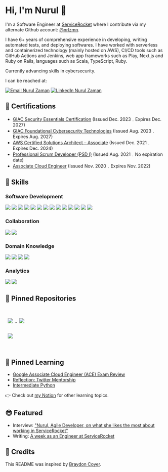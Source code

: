 <h1>Hi, I'm Nurul 👋</h1>

<p>I'm a Software Engineer at <a href="https://github.com/servicerocket">ServiceRocket</a> where I contribute via my alternate Github account: <a href="https://github.com/nrlzmn">@nrlzmn</a>.</p>

<p>I have 6+ years of comprehensive experience in developing, writing automated tests, and deploying softwares. I have worked with serverless and containerized technology (mainly hosted on AWS), CI/CD tools such as GitHub Actions and Jenkins, web app frameworks such as Play, Next.js and Ruby on Rails, languages such as Scala, TypeScript, Ruby.</p>

<p>Currently advancing skills in cybersecurity.</p>

<p>I can be reached at:</p>

<p>
  <a href=mailto:nurul.k.zaman@gmail.com><img src="https://img.shields.io/badge/Gmail-informational?style=flat&logo=gmail&logoColor=white&color=EA4335" alt="Email Nurul Zaman"></a>
  <a href="https://www.linkedin.com/in/nurulzaman/"><img src="https://img.shields.io/badge/LinkedIn-informational?style=flat&logo=linkedin&logoColor=white&color=0D76A8" alt="LinkedIn Nurul Zaman"></a>
</p>

## 🏅 Certifications

* [GIAC Security Essentials Certification](https://www.credly.com/badges/4675a28b-8b8b-4e75-9e7e-29f814b4de5d) (Issued Dec. 2023﹒Expires Dec. 2027)
* [GIAC Foundational Cybersecurity Technologies](https://www.credly.com/badges/d3216975-4e69-4fea-9c25-149980596b9e/public_url) (Issued Aug. 2023﹒Expires Aug. 2027)
* [AWS Certified Solutions Architect – Associate](https://www.credly.com/badges/d8b4c636-c519-45a1-beeb-0bdd2b37f57b/public_url) (Issued Dec. 2021﹒Expires Dec. 2024)
* [Professional Scrum Developer (PSD I)](https://www.credly.com/badges/6151cddb-8bc5-4016-8251-2e60bedc64f8/public_url) (Issued Aug. 2021﹒No expiration date)
* [Associate Cloud Engineer](https://www.credential.net/f6c0adf3-4e3f-4c20-83b5-a75a75eef69f) (Issued Nov. 2020﹒Expires Nov. 2022)

## 💼 Skills

### Software Development

![](https://img.shields.io/badge/Ruby-informational?style=flat&logo=Ruby&logoColor=white&color=0366d6)
![](https://img.shields.io/badge/Docker-informational?style=flat&logo=Docker&logoColor=white&color=0366d6)
![](https://img.shields.io/badge/JavaScript-informational?style=flat&logo=JavaScript&logoColor=white&color=0366d6)
![](https://img.shields.io/badge/NPM-informational?style=flat&logo=npm&logoColor=white&color=0366d6)
![](https://img.shields.io/badge/AWS-informational?style=flat&logo=amazon-aws&logoColor=white&color=0366d6)
![](https://img.shields.io/badge/Jenkins-informational?style=flat&logo=Jenkins&logoColor=white&color=0366d6)
![](https://img.shields.io/badge/Terraform-informational?style=flat&logo=Terraform&logoColor=white&color=0366d6)
![](https://img.shields.io/badge/Java-informational?style=flat&logo=Java&logoColor=white&color=0366d6)
![](https://img.shields.io/badge/Scala-informational?style=flat&logo=Scala&logoColor=white&color=0366d6)
![](https://img.shields.io/badge/Maven-informational?style=flat&logo=apache-maven&logoColor=white&color=0366d6)
![](https://img.shields.io/badge/GCP-informational?style=flat&logo=Google-Cloud&logoColor=white&color=0366d6)
![](https://img.shields.io/badge/PostgreSQL-informational?style=flat&logo=postgresql&logoColor=white&color=0366d6)
![](https://img.shields.io/badge/Scrum-informational?style=flat&logo=scrum-alliance&logoColor=white&color=0366d6)
![](https://img.shields.io/badge/Kanban-informational?style=flat&logo=scrum-alliance&logoColor=white&color=0366d6)

### Collaboration

![](https://img.shields.io/badge/Notion-informational?style=flat&logo=Notion&logoColor=white&color=0366d6)
![](https://img.shields.io/badge/Miro-informational?style=flat&logo=miro&logoColor=white&color=0366d6)

### Domain Knowledge

![](https://img.shields.io/badge/Jira_Cloud-informational?style=flat&logo=Jira&logoColor=white&color=0366d6)
![](https://img.shields.io/badge/Jira_Server-informational?style=flat&logo=Jira-Software&logoColor=white&color=0366d6)
![](https://img.shields.io/badge/Confluence_Server-informational?style=flat&logo=Confluence&logoColor=white&color=0366d6)
![](https://img.shields.io/badge/Salesforce-informational?style=flat&logo=Salesforce&logoColor=white&color=0366d6)

### Analytics

![](https://img.shields.io/badge/Segment-informational?style=flat&logoColor=white&color=0366d6)
![](https://img.shields.io/badge/Google_Data_Studio-informational?style=flat&logoColor=white&color=0366d6)

## 📌 Pinned Repositories

<br>
<a href="https://github.com/hanisahkz/kea">
  <img align="center" style="margin:1rem 0.5rem" src="https://github-readme-stats.vercel.app/api/pin/?username=hanisahkz&repo=kea&title_color=0366d6&text_color=727678&icon_color=0366d6&bg_color=white" />
</a>
<a href="https://github.com/hanisahkz/mola-mola">
  <img align="center" style="margin:1rem 0.5rem" src="https://github-readme-stats.vercel.app/api/pin/?username=hanisahkz&repo=mola-mola&title_color=0366d6&text_color=727678&icon_color=0366d6&bg_color=white" />
</a>
<br>
<a href="https://github.com/hanisahkz/puffin">
  <img align="center" style="margin:1rem 0.5rem" src="https://github-readme-stats.vercel.app/api/pin/?username=hanisahkz&repo=puffin&title_color=0366d6&text_color=727678&icon_color=0366d6&bg_color=white" />
</a>
<br>
<br>

## 📌 Pinned Learning

- [Google Associate Cloud Engineer (ACE) Exam Review](https://go.nhkz.dev/l/google-ace)
- [Reflection: Twitter Mentorship](https://go.nhkz.dev/l/twitter-mentorship)
- [Intermediate Python](https://go.nhkz.dev/l/intermediate-python)

👉 Check out [my Notion](http://go.nhkz.dev/l/nurul-learns) for other learning topics.

## 😎 Featured

* Interview: ["Nurul, Agile Developer, on what she likes the most about working in ServiceRocket"](https://go.nhkz.dev/i/servicerocket)
* Writing: [A week as an Engineer at ServiceRocket](https://medium.com/servicerocket-eng/a-week-as-an-engineer-at-servicerocket-24f4a1472a76)

## 📣 Credits

This README was inspired by [Braydon Coyer](https://blog.braydoncoyer.dev/creating-a-killer-github-profile-readme-part-1).